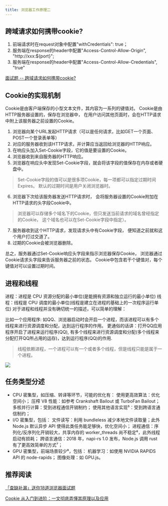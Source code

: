 ```yaml
---
title: 浏览器工作原理二
---
```


## 跨域请求如何携带cookie?

1. 前端请求时在request对象中配置"withCredentials": true；
2. 服务端在response的header中配置"Access-Control-Allow-Origin", "http://xxx:${port}";
3. 服务端在response的header中配置"Access-Control-Allow-Credentials", "true"

[面试题 -- 跨域请求如何携带cookie?](https://juejin.cn/post/7066420545327218725?share_token=64606385-e1fa-497d-bdf3-dd753817542c)

## Cookie的实现机制

Cookie是由客户端保存的小型文本文件，其内容为一系列的键值对。 Cookie是由HTTP服务器设置的，保存在浏览器中， 在用户访问其他页面时，会在HTTP请求中附上该服务器之前设置的Cookie。

1. 浏览器向某个URL发起HTTP请求（可以是任何请求，比如GET一个页面、POST一个登录表单等）
2. 对应的服务器收到该HTTP请求，并计算应当返回给浏览器的HTTP响应。
3. 在响应头加入Set-Cookie字段，它的值是要设置的Cookie。
4. 浏览器收到来自服务器的HTTP响应。
5. 浏览器在响应头中发现Set-Cookie字段，就会将该字段的值保存在内存或者硬盘中。

>Set-Cookie字段的值可以是很多项Cookie，每一项都可以指定过期时间Expires。 默认的过期时间是用户关闭浏览器时。

6. 浏览器下次给该服务器发送HTTP请求时， 会将服务器设置的Cookie附加在HTTP请求的头字段Cookie中。

>浏览器可以存储多个域名下的Cookie，但只发送当前请求的域名曾经指定的Cookie， 这个域名也可以在Set-Cookie字段中指定）。

7. 服务器收到这个HTTP请求，发现请求头中有Cookie字段， 便知道之前就和这个用户打过交道了。
8. 过期的Cookie会被浏览器删除。

总之，服务器通过Set-Cookie响应头字段来指示浏览器保存Cookie， 浏览器通过Cookie请求头字段来告诉服务器之前的状态。 Cookie中包含若干个键值对，每个键值对可以设置过期时间。

## 进程和线程

进程：进程是 CPU 资源分配的最小单位(是能拥有资源和独立运行的最小单位)
线程：线程是 CPU 调度的最小单位(线程是建立在进程的基础上的一次程序运行单位)
对于进程和线程并没有确切统一的描述，可以简单的理解：

比如一个应用程序: 如QQ、浏览器启动时会开启一个进程，而该进程可以有多个线程来进行资源调度和分配，达到运行程序的作用。
更通俗的话讲：打开QQ应用程序开启了进程来运行程序(QQ), 有多个线程来进行资源调度和分配(多个线程来分配打开QQ所占用的运存)，达到运行程序(QQ)的作用.

>线程依赖进程，一个进程可以有一个或者多个线程，但是线程只能是属于一个进程。

![](https://p1-juejin.byteimg.com/tos-cn-i-k3u1fbpfcp/9da8d16bb13047baae811587bb54d885~tplv-k3u1fbpfcp-zoom-in-crop-mark:1304:0:0:0.awebp)

## 任务类型分述

- CPU 密集型，如压缩、转译等环节，可能的优化有：
使用更高效算法：优化空间小；
压榨 V8 性能：如参考 Crankshaft Bailout 或 TurboFan Bailout；
多核并行计算：受到进程通信开销制约；
使用其他语言实现⁵：受到跨语言通信制约；
- I/O 密集型，包括：
文件读写：利用 bundleless 减少本地文件读取量；此外 Node.js 默认异步 API 使得此类任务能足够快，优化空间小；
进程通信：序列化/反序列化开销较大，共享内存的 worker_threads 尚不稳定⁶，此外线程启动有损耗；
跨语言通信：2018 年，napi-rs 1.0 发布，Node.js 调用 rust 有了更高效简单的方式⁷；
- GPU 密集型，前端场景较少⁸，包括：
机器学习：如使用 NVIDIA RAPIDS API 的 node-rapids；
图像处理：如 GPU.js。

## 推荐阅读

[「查缺补漏」送你18道浏览器面试题](https://juejin.cn/post/6854573215830933512)

[Cookie 从入门到进阶：一文彻底弄懂其原理以及应用](https://juejin.cn/post/7075129301527429133)
